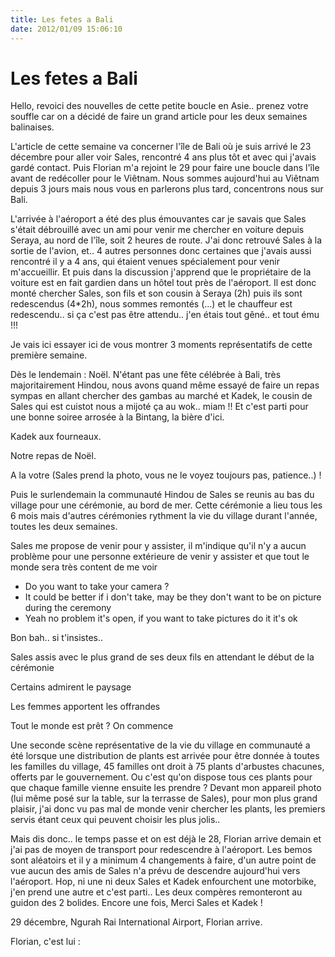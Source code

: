 ```yaml
---
title: Les fetes a Bali
date: 2012/01/09 15:06:10
---
```

# Les fetes a Bali

Hello, revoici des nouvelles de cette petite boucle en Asie.. prenez votre souffle car on a décidé de faire un grand article pour les deux semaines balinaises.

L'article de cette semaine va concerner l'île de Bali où je suis arrivé le 23 décembre pour aller voir Sales, rencontré 4 ans plus tôt et avec qui j'avais gardé contact. Puis Florian m'a rejoint le 29 pour faire une boucle dans l'île avant de redécoller pour le Viêtnam. Nous sommes aujourd'hui au Viêtnam depuis 3 jours mais nous vous en parlerons plus tard, concentrons nous sur Bali.

L'arrivée à l'aéroport a été des plus émouvantes car je savais que Sales s'était débrouillé avec un ami pour venir me chercher en voiture depuis Seraya, au nord de l'île, soit 2 heures de route. J'ai donc retrouvé Sales à la sortie de l'avion, et.. 4 autres personnes donc certaines que j'avais aussi rencontré il y a 4 ans, qui étaient venues spécialement pour venir m'accueillir. Et puis dans la discussion j'apprend que le propriétaire de la voiture est en fait gardien dans un hôtel tout près de l'aéroport. Il est donc monté chercher Sales, son fils et son cousin à Seraya (2h) puis ils sont redescendus (4*2h), nous sommes remontés (...) et le chauffeur est redescendu.. si ça c'est pas être attendu.. j'en étais tout gêné.. et tout ému !!!

Je vais ici essayer ici de vous montrer 3 moments représentatifs de cette première semaine.

Dès le lendemain : Noël. N'étant pas une fête célébrée à Bali, très majoritairement Hindou, nous avons quand même essayé de faire un repas sympas en allant chercher des gambas au marché et Kadek, le cousin de Sales qui est cuistot nous a mijoté ça au wok.. miam !! Et c'est parti pour une bonne soiree arrosée à la Bintang, la bière d'ici.

Kadek aux fourneaux.

<!--<img src="http://etienne.croclemonde.org/public/indonesie/DSCF2328.jpg" />-->

Notre repas de Noël.
<!--<img src="http://etienne.croclemonde.org/public/indonesie/DSCF2329.jpg" />-->

A la votre (Sales prend la photo, vous ne le voyez toujours pas, patience..) !
<!--<img src="http://etienne.croclemonde.org/public/indonesie/DSCF2332.jpg" />-->

Puis le surlendemain la communauté Hindou de Sales se reunis au bas du village pour une cérémonie, au bord de mer. Cette cérémonie a lieu tous les 6 mois mais d'autres cérémonies rythment la vie du village durant l'année, toutes les deux semaines.

Sales me propose de venir pour y assister, il m'indique qu'il n'y a aucun problème pour une personne extérieure de venir y assister et que tout le monde sera très content de me voir

- Do you want to take your camera ?
- It could be better if i don't take, may be they don't want to be on picture during the ceremony
- Yeah no problem it's open, if you want to take pictures do it it's ok

Bon bah.. si t'insistes..

Sales assis avec le plus grand de ses deux fils en attendant le début de la cérémonie

<!--<img src="http://etienne.croclemonde.org/public/indonesie/DSCF2314.jpg" />-->

Certains admirent le paysage

<!--<img src="http://etienne.croclemonde.org/public/indonesie/DSCF2312.jpg" />-->

Les femmes apportent les offrandes

<!--<img src="http://etienne.croclemonde.org/public/indonesie/DSCF2319.jpg" />-->

<!--<img src="http://etienne.croclemonde.org/public/indonesie/DSCF2325.jpg" />-->

Tout le monde est prêt ? On commence

<!--<img src="http://etienne.croclemonde.org/public/indonesie/DSCF2322.jpg" />-->

<!--<img src="http://etienne.croclemonde.org/public/indonesie/DSCF2326.jpg" />-->

Une seconde scène représentative de la vie du village en communauté a été lorsque une distribution de plants est arrivée pour être donnée à toutes les familles du village, 45 familles ont droit à 75 plants d'arbustes chacunes, offerts par le gouvernement. Ou c'est qu'on dispose tous ces plants pour que chaque famille vienne ensuite les prendre ? Devant mon appareil photo (lui même posé sur la table, sur la terrasse de Sales), pour mon plus grand plaisir, j'ai donc vu pas mal de monde venir chercher les plants, les premiers servis étant ceux qui peuvent choisir les plus jolis..

<!--<img src="http://etienne.croclemonde.org/public/indonesie/DSCF2404.jpg" />-->

<!--<img src="http://etienne.croclemonde.org/public/indonesie/DSCF2406.jpg" />-->

Mais dis donc.. le temps passe et on est déjà le 28, Florian arrive demain et j'ai pas de moyen de transport pour redescendre à l'aéroport. Les bemos sont aléatoirs et il y a minimum 4 changements à faire, d'un autre point de vue aucun des amis de Sales n'a prévu de descendre aujourd'hui vers l'aéroport. Hop, ni une ni deux Sales et Kadek enfourchent une motorbike, j'en prend une autre et c'est parti.. Les deux compères remonteront au guidon des 2 bolides. Encore une fois, Merci Sales et Kadek !

29 décembre, Ngurah Rai International Airport, Florian arrive.

Florian, c'est lui :

<center><!--<img src="http://etienne.croclemonde.org/public/indonesie/DSC_0259.JPG" />--></center>

